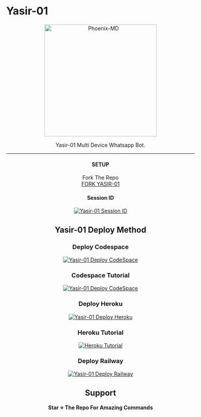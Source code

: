   # Yasir-01 
<div align="center">
  
<p align="center">  
  <a href="https://youtube.com/channel/UCLUS9v7q4JagAqIJ3eeMM8w">
    <img alt=Phoenix-MD height="300" src="https://wallpaper.com.pk/wp-content/uploads/2024/01/3b47d189-360a-4c3b-ba81-c69c1ecf919a.jpeg">
   
</a> 
    
</p>
<p align="center">
<a 

####  
Yasir-01 Multi Device Whatsapp Bot.
***

#### SETUP

Fork The Repo
    <br>
<a href="https://github.com/AbhishekSuresh2/Phoenix-MD/fork">FORK YASIR-01</a>

#### Session ID

<a href="https://phoenix-md-session-2d1abf43e37e.herokuapp.com/"><img title="Yasir-01 Session ID" src="https://img.shields.io/badge/GET SESSION ID-h?color=black&style=for-the-badge&logo=msi"></a>

## Yasir-01 Deploy Method


### Deploy Codespace

<a href="https://github.com/codespaces/new"><img title="Yasir-01 Deploy CodeSpace" src="https://img.shields.io/badge/DEPLOY CODESPACE-h?color=black&style=for-the-badge&logo=visualstudiocode"></a>

### Codespace Tutorial

<a href="https://youtu.be/ZSwJtaN0BUk?si=FOsYpMs4WbvBFCpY"><img title="Yasir-01 Deploy CodeSpace" src="https://img.shields.io/badge/Codespace Tutorial-h?color=black&style=for-the-badge&logo=visualstudiocode"></a>

### Deploy Heroku 

<a href="https://phoenix-md-deploybot-b19f3afc70e9.herokuapp.com/heroku"><img title="Yasir-01 Deploy Heroku" src="https://img.shields.io/badge/DEPLOY HEROKU-h?color=black&style=for-the-badge&logo=heroku"></a>

### Heroku Tutorial

<a href="https://youtu.be/sDojtm-bwN4?si=gbvAqTOSfuVRU2-k"><img title="Heroku Tutorial" src="https://img.shields.io/badge/Heroku Tutorial-h?color=black&style=for-the-badge&logo=heroku"></a>
### Deploy Railway

<a href="https://railway.app/new"><img title="Yasir-01 Deploy Railway" src="https://img.shields.io/badge/DEPLOY RAILWAY-h?color=black&style=for-the-badge&logo=Railway"></a> 
 
 ## Support

**Star ⭐ The Repo For Amazing Commands**

